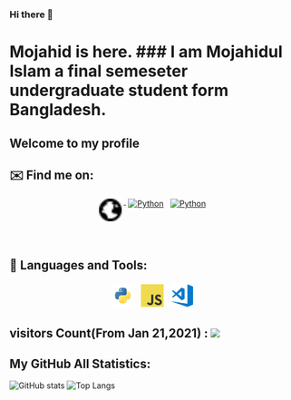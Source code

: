 ### Hi there 👋
# Mojahid is here. ### I am Mojahidul Islam a final semeseter undergraduate student form Bangladesh.
## Welcome to my profile

## ✉️ Find me on:
<p align="center">
 <a href="https://islamshaheb.github.io/" target="_blank" rel="noopener noreferrer"> <img src="https://raw.githubusercontent.com/iconic/open-iconic/master/svg/globe.svg"          alt="Python" height="40" style="vertical-align:top; margin:4px"> </a>
 <a href="https://www.linkedin.com/in/mojahidul-islam/" target="_blank" rel="noopener noreferrer"> <img src="https://cdn.jsdelivr.net/npm/simple-icons@v3/icons/linkedin.svg"       alt="Python" height="40" style="vertical-align:top; margin:4px"></a>
 <a href="mailto:islamshaheb5@gmail.com"> <img src="https://cdn.jsdelivr.net/npm/simple-icons@v3/icons/gmail.svg" alt="Python" height="40" style="vertical-align:top; margin:4px"></a>
</p>
<br />

## 🧰 Languages and Tools:
<p align="center">
<img src="https://raw.githubusercontent.com/github/explore/80688e429a7d4ef2fca1e82350fe8e3517d3494d/topics/python/python.png" alt="Python" height="40" style="vertical-align:top; margin:4px">
<img src="https://raw.githubusercontent.com/github/explore/80688e429a7d4ef2fca1e82350fe8e3517d3494d/topics/javascript/javascript.png" alt="Javascript" height="40" style="vertical-align:top; margin:4px">
<img src="https://raw.githubusercontent.com/github/explore/80688e429a7d4ef2fca1e82350fe8e3517d3494d/topics/visual-studio-code/visual-studio-code.png" alt="VS Code" height="40" style="vertical-align:top; margin:4px">
</p>


## visitors Count(From Jan 21,2021) : ![](https://visitor-badge.laobi.icu/badge?page_id=islamshaheb.islamshaheb)
## My GitHub All Statistics: 

![GitHub stats](https://github-readme-stats.vercel.app/api?username=islamshaheb&show_icons=true&theme=tokyonight)
![Top Langs](https://github-readme-stats.vercel.app/api/top-langs/?username=islamshaheb&theme=tokyonight)
